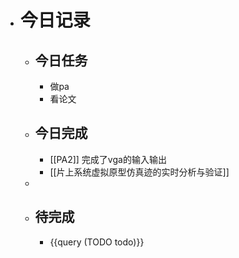 - # 今日记录
	- ## 今日任务
		- 做pa
		- 看论文
	- ##  今日完成
		- [[PA2]] 完成了vga的输入输出
		- [[片上系统虚拟原型仿真迹的实时分析与验证]]
	-
	- ## 待完成
		- {{query (TODO todo)}}